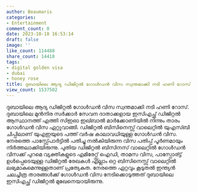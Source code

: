 ```yaml
---
author: Beaumaris
categories:
- Entertainment
comment_count: 0
date: 2023-10-10 16:53:14
draft: false
image: ''
like_count: 114488
share_count: 14418
tags:
- digital golden visa
- dubai
- honey rose
title: ദുബായിലെ ആദ്യ ഡിജിറ്റൽ ഗോൾഡൻ വിസ സ്വന്തമാക്കി നടി ഹണി റോസ്
view_count: 1537502
---
```


ദുബായിലെ ആദ്യ ഡിജിറ്റൽ ഗോൾഡൻ വിസ സ്വന്തമാക്കി നടി ഹണി റോസ്. ദുബായിലെ മുൻനിര സർക്കാർ സേവന ദാതാക്കളായ ഇസിഎച്ഛ് ഡിജിറ്റൽ ആസ്ഥാനത്ത് എത്തി സിഇഓ ഇഖ്ബാൽ മാർക്കോണിയിൽ നിന്നും താരം ഗോൾഡൻ വിസ ഏറ്റുവാങ്ങി. ഡിജിറ്റൽ ബിസിനെസ്സ് വാലെറ്റിൽ യുഎസ്ബി ചിപ്പിലാണ് യുഎഇയുടെ പത്ത് വർഷ കാലാവധിയുള്ള ​ഗോൾഡൻ വിസ. നേരത്തെ പാസ്സ്പോർട്ടിൽ പതിച്ചു നൽകിയിരുന്ന വിസ പതിപ്പ് പൂർണമായും നിർത്തലാക്കിയിരുന്നു. പുതിയ ഡിജിറ്റൽ ബിസിനസ് വാലെറ്റിൽ ഗോൾഡൻ വിസക്ക് പുറമെ വ്യക്തികളുടെ എമിരേറ്റ്സ് ഐഡി, താമസ വിസ, പാസ്പോര്ട്ട് ഉൾപ്പെടെയുള്ള ഡിജിറ്റൽ രേഖകൾ എല്ലാം ഒറ്റ ബിസിനെസ്സ് വാലെറ്റിൽ ലഭ്യമാകുമെന്നുള്ളതാണ് പ്രത്യേകത. നേരത്തെ ഏറ്റവും കൂടുതൽ ഇന്ത്യൻ ചലച്ചിത്ര താരങ്ങൾക്ക് ഗോൾഡൻ വിസ നേടിക്കൊടുത്തത് ദുബായിലെ ഇസിഎച്ഛ് ഡിജിറ്റൽ മുഖേനെയായിരുന്നു.